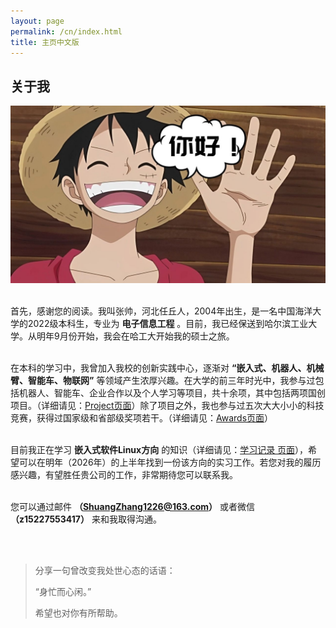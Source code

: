 ```yaml
---
layout: page
permalink: /cn/index.html
title: 主页中文版
---
```


## 关于我

<img src="/images/nihao.png" alt="/images/nihao" class="floatpic" width="800">

<br>首先，感谢您的阅读。我叫张帅，河北任丘人，2004年出生，是一名中国海洋大学的2022级本科生，专业为 **电子信息工程** 。目前，我已经保送到哈尔滨工业大学。从明年9月份开始，我会在哈工大开始我的硕士之旅。

<br>在本科的学习中，我曾加入我校的创新实践中心，逐渐对 **“嵌入式、机器人、机械臂、智能车、物联网”** 等领域产生浓厚兴趣。在大学的前三年时光中，我参与过包括机器人、智能车、企业合作以及个人学习等项目，共十余项，其中包括两项国创项目。（详细请见：[Project页面](https://fengwuyunshang.github.io/projects/)）除了项目之外，我也参与过五次大大小小的科技竞赛，获得过国家级和省部级奖项若干。（详细请见：[Awards页面](https://fengwuyunshang.github.io/awards/)）

<br>目前我正在学习 **嵌入式软件Linux方向** 的知识（详细请见：[学习记录 页面](https://fengwuyunshang.github.io/study/)），希望可以在明年（2026年）的上半年找到一份该方向的实习工作。若您对我的履历感兴趣，有望胜任贵公司的工作，非常期待您可以联系我。

<br>您可以通过邮件 **（ShuangZhang1226@163.com）** 或者微信 **（z15227553417）** 来和我取得沟通。


<br>
<br>

> 分享一句曾改变我处世心态的话语：
>
> “身忙而心闲。”
>
> 希望也对你有所帮助。
